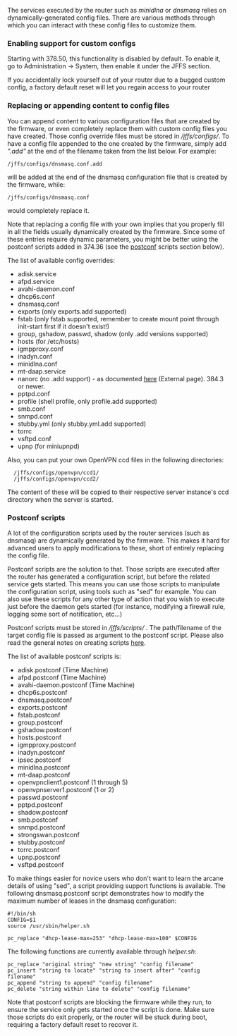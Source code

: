 The services executed by the router such as _minidlna_ or _dnsmasq_ relies on dynamically-generated config files.  There are various methods through which you can interact with these config files to customize them.

### Enabling support for custom configs ###
Starting with 378.50, this functionality is disabled by default.  To enable it, go to Administration -> System, then enable it under the JFFS section.

If you accidentally lock yourself out of your router due to a bugged custom config, a factory default reset will let you regain access to your router

### Replacing or appending content to config files ###
You can append content to various configuration files that are created by the firmware, or even completely replace them with custom config files you have created.  Those config override files must be stored in _/jffs/configs/_.  To have a config file appended to the one created by the firmware, simply add _".add"_ at the end of the filename taken from the list below.  For example:
```
/jffs/configs/dnsmasq.conf.add
```
will be added at the end of the dnsmasq configuration file that is created by the firmware, while:
```
/jffs/configs/dnsmasq.conf
```
would completely replace it.

Note that replacing a config file with your own implies that you properly fill in all the fields usually dynamically created by the firmware.  Since some of these entries require dynamic parameters, you might be better using the postconf scripts added in 374.36 (see the [postconf](#postconf-scripts) scripts section below).

The list of available config overrides:

 * adisk.service
 * afpd.service
 * avahi-daemon.conf
 * dhcp6s.conf
 * dnsmasq.conf
 * exports (only exports.add supported)
 * fstab (only fstab supported, remember to create mount point through init-start first if it doesn't exist!)
 * group, gshadow, passwd, shadow (only .add versions supported)
 * hosts (for /etc/hosts)
 * igmpproxy.conf
 * inadyn.conf
 * minidlna.conf
 * mt-daap.service
 * nanorc (no .add support) - as documented [here](https://www.nano-editor.org/dist/v2.9/nano.html#Nanorc-Files) (External page).  384.3 or newer.
 * pptpd.conf
 * profile (shell profile, only profile.add supported)
 * smb.conf
 * snmpd.conf
 * stubby.yml (only stubby.yml.add supported)
 * torrc
 * vsftpd.conf
 * upnp (for miniupnpd)

Also, you can put your own OpenVPN ccd files in the following directories:

```
  /jffs/configs/openvpn/ccd1/
  /jffs/configs/openvpn/ccd2/
```

The content of these will be copied to their respective server instance's ccd directory when the server is started.


### <a name="postconf-scripts"/>Postconf scripts ###
A lot of the configuration scripts used by the router services (such as dnsmasq) are dynamically generated by the firmware.  This makes it hard for advanced users to apply modifications to these, short of entirely replacing the config file.

Postconf scripts are the solution to that.  Those scripts are executed after the router has generated a configuration script, but before the related service gets started.  This means you can use those scripts to manipulate the configuration script, using tools such as "sed" for example.  You can also use these scripts for any other type of action that you wish to execute just before the daemon gets started (for instance, modifying a firewall rule, logging some sort of notification, etc...)

Postconf scripts must be stored in _/jffs/scripts/_ .  The path/filename of the target config file is passed as argument to the postconf script. Please also read the general notes on creating scripts [here](https://github.com/RMerl/asuswrt-merlin.ng/wiki/User-scripts#creating-scripts).

The list of available postconf scripts is:

 * adisk.postconf (Time Machine)
 * afpd.postconf (Time Machine)
 * avahi-daemon.postconf (Time Machine)
 * dhcp6s.postconf
 * dnsmasq.postconf
 * exports.postconf
 * fstab.postconf
 * group.postconf
 * gshadow.postconf
 * hosts.postconf
 * igmpproxy.postconf
 * inadyn.postconf
 * ipsec.postconf
 * minidlna.postconf
 * mt-daap.postconf
 * openvpnclient1.postconf (1 through 5)
 * openvpnserver1.postconf (1 or 2)
 * passwd.postconf
 * pptpd.postconf
 * shadow.postconf
 * smb.postconf
 * snmpd.postconf
 * strongswan.postconf
 * stubby.postconf
 * torrc.postconf
 * upnp.postconf
 * vsftpd.postconf

To make things easier for novice users who don't want to learn the arcane details of using "sed", a script providing support functions is available.  The following dnsmasq.postconf script demonstrates how to modify the maximum number of leases in the dnsmasq configuration:

```
#!/bin/sh
CONFIG=$1
source /usr/sbin/helper.sh

pc_replace "dhcp-lease-max=253" "dhcp-lease-max=100" $CONFIG
```

The following functions are currently available through _helper.sh_:

```
pc_replace "original string" "new string" "config filename"
pc_insert "string to locate" "string to insert after" "config filename"
pc_append "string to append" "config filename"
pc_delete "string within line to delete" "config filename"
```
Note that postconf scripts are blocking the firmware while they run, to ensure the service only gets started once the script is done.  Make sure those scripts do exit properly, or the router will be stuck during boot, requiring a factory default reset to recover it.
